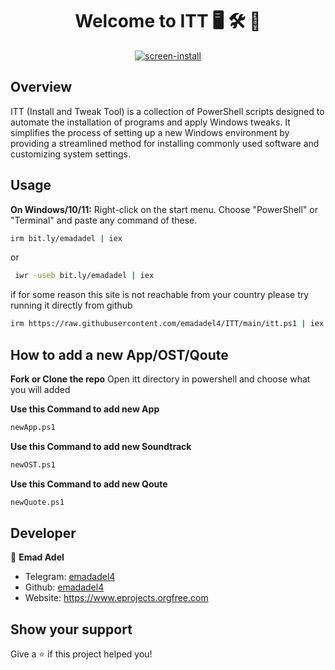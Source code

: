 <h1 align="center">Welcome to ITT 🖥️ 🛠️ 📀 </h1>

<center>
<a target="_blank" rel="noopener noreferrer" href="https://github.com/emadadel4/ITT/blob/main/demo.PNG"><img src="https://github.com/emadadel4/ITT/blob/main/demo.PNG" alt="screen-install" style="max-width: 100%;"></a>
</center>

## Overview
ITT (Install and Tweak Tool) is a collection of PowerShell scripts designed to automate the installation of programs and apply Windows tweaks. It simplifies the process of setting up a new Windows environment by providing a streamlined method for installing commonly used software and customizing system settings.


## Usage

<p dir="auto"><strong>On Windows/10/11:</strong>
     Right-click on the start menu.
    Choose "PowerShell" or "Terminal" and paste any command of these.
</p>

```sh
irm bit.ly/emadadel | iex
```

or

```sh
 iwr -useb bit.ly/emadadel | iex
```

if for some reason this site is not reachable from your country please try running it directly from github

```sh
irm https://raw.githubusercontent.com/emadadel4/ITT/main/itt.ps1 | iex
```

## How to add a new App/OST/Qoute


<p dir="auto"><strong>Fork or Clone the repo</strong>
    Open itt directory in powershell and choose what you will added
</p>

**Use this Command to add new App**
```sh
newApp.ps1
```

**Use this Command to add new Soundtrack**
```sh
newOST.ps1
```

**Use this Command to add new Qoute**
```sh
newQuote.ps1
```

## Developer

👤 **Emad Adel**

- Telegram: [emadadel4](https://t.me/emadadel4)
- Github: [emadadel4](https://github.com/emadadel4)
- Website: https://www.eprojects.orgfree.com

## Show your support

Give a ⭐️ if this project helped you!
